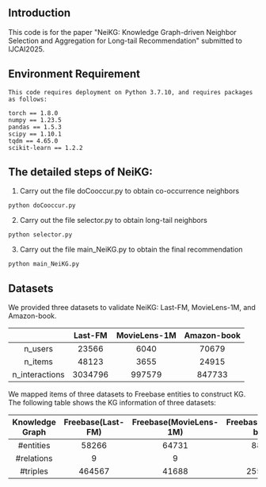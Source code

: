 
## Introduction
This code is for the paper "NeiKG: Knowledge Graph-driven Neighbor Selection and Aggregation for Long-tail Recommendation" submitted to IJCAI2025.

## Environment Requirement
```
This code requires deployment on Python 3.7.10, and requires packages as follows:

torch == 1.8.0
numpy == 1.23.5
pandas == 1.5.3
scipy == 1.10.1
tqdm == 4.65.0
scikit-learn == 1.2.2
```

## The detailed steps of NeiKG:
1. Carry out the file doCooccur.py to obtain co-occurrence neighbors
```
python doCooccur.py
```
2. Carry out the file selector.py to obtain long-tail neighbors
```
python selector.py
```
3. Carry out the file main_NeiKG.py to obtain the final recommendation
```
python main_NeiKG.py
```


## Datasets
We provided three datasets to validate NeiKG: Last-FM, MovieLens-1M, and Amazon-book.

|                | Last-FM |MovieLens-1M| Amazon-book |
| :------------: | :-----: |  :-----:   |:-----:   |
|    n_users     |  23566  |    6040    | 70679 |
|    n_items     |  48123  |    3655    |24915|
| n_interactions | 3034796 |   997579   |847733|


We mapped items of three datasets to Freebase entities to construct KG.
The following table shows the KG information of three datasets:

| Knowledge Graph |   Freebase(Last-FM)   |  Freebase(MovieLens-1M)  | Freebase(Amazon-book)
|:---------------:|          :-----------:         |     :-------:     |:-------:     |
|   #entities    |              58266            |       64731     |88572|
|   #relations   |                 9              |        9        |39|
|    #triples    |              464567            |      41688     |2557746|

